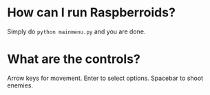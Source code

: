 How can I run Raspberroids?
===========================

Simply do `python mainmenu.py` and you are done.

What are the controls?
======================

Arrow keys for movement.
Enter to select options.
Spacebar to shoot enemies.
